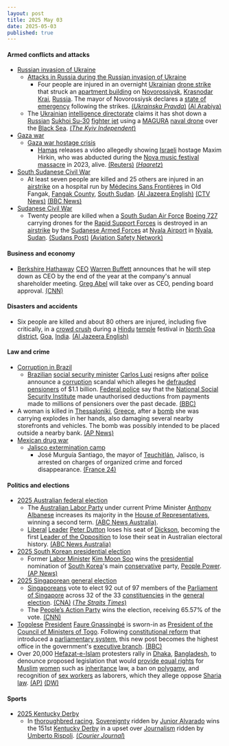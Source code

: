 ```yaml
---
layout: post
title: 2025 May 03
date: 2025-05-03
published: true
---
```



#### Armed conflicts and attacks

* [Russian invasion of Ukraine](https://en.wikipedia.org/wiki/Russian_invasion_of_Ukraine "Russian invasion of Ukraine")
  * [Attacks in Russia during the Russian invasion of Ukraine](https://en.wikipedia.org/wiki/Attacks_in_Russia_during_the_Russian_invasion_of_Ukraine "Attacks in Russia during the Russian invasion of Ukraine")
    * Four people are injured in an overnight [Ukrainian](https://en.wikipedia.org/wiki/Ukrainian_Armed_Forces "Ukrainian Armed Forces") [drone strike](https://en.wikipedia.org/wiki/Drone_warfare "Drone warfare") that struck an [apartment building](https://en.wikipedia.org/wiki/Apartment_building "Apartment building") on [Novorossiysk](https://en.wikipedia.org/wiki/Novorossiysk "Novorossiysk"), [Krasnodar Krai](https://en.wikipedia.org/wiki/Krasnodar_Krai "Krasnodar Krai"), [Russia](https://en.wikipedia.org/wiki/Russia "Russia"). The mayor of Novorossiysk declares a [state of emergency](https://en.wikipedia.org/wiki/State_of_emergency "State of emergency") following the strikes. [(*Ukrainska Pravda*)](https://www.pravda.com.ua/eng/news/2025/05/3/7510394/) [(Al Arabiya)](https://english.alarabiya.net/News/world/2025/05/03/russia-declares-state-of-emergency-at-port-after-ukrainian-drone-attack-on-novorossiysk)
  * The [Ukrainian](https://en.wikipedia.org/wiki/Ukraine "Ukraine") [intelligence directorate](https://en.wikipedia.org/wiki/Main_Directorate_of_Intelligence_%28Ukraine%29 "Main Directorate of Intelligence (Ukraine)") claims it has shot down a [Russian](https://en.wikipedia.org/wiki/Russian_Armed_Forces "Russian Armed Forces") [Sukhoi Su-30](https://en.wikipedia.org/wiki/Sukhoi_Su-30 "Sukhoi Su-30") [fighter jet](https://en.wikipedia.org/wiki/Fighter_jet "Fighter jet") using a [MAGURA](https://en.wikipedia.org/wiki/MAGURA_V5 "MAGURA V5") [naval drone](https://en.wikipedia.org/wiki/Unmanned_surface_vehicle "Unmanned surface vehicle") over the [Black Sea](https://en.wikipedia.org/wiki/Black_Sea "Black Sea"). [(*The Kyiv Independent*)](https://kyivindependent.com/ukrainian-intelligence-says-sea-drone-downs-russian-fighter-jet-in-world-first-strike/)
* [Gaza war](https://en.wikipedia.org/wiki/Gaza_war "Gaza war")
  * [Gaza war hostage crisis](https://en.wikipedia.org/wiki/Gaza_war_hostage_crisis "Gaza war hostage crisis")
    * [Hamas](https://en.wikipedia.org/wiki/Hamas "Hamas") releases a video allegedly showing [Israeli](https://en.wikipedia.org/wiki/Israel "Israel") hostage Maxim Hirkin, who was abducted during the [Nova music festival massacre](https://en.wikipedia.org/wiki/Nova_music_festival_massacre "Nova music festival massacre") in 2023, alive. [(Reuters)](https://www.reuters.com/world/middle-east/hamas-releases-video-man-identified-gaza-hostage-2025-05-03/) [(*Haaretz*)](https://www.haaretz.com/israel-news/2025-05-03/ty-article/.premium/hamas-releases-second-video-of-hostage-maxim-herkin-from-gaza-captivity/00000196-96e6-d19a-abfe-96f7b4110000)
* [South Sudanese Civil War](https://en.wikipedia.org/wiki/South_Sudanese_Civil_War "South Sudanese Civil War")
  * At least seven people are killed and 25 others are injured in an [airstrike](https://en.wikipedia.org/wiki/Airstrike "Airstrike") on a hospital run by [Médecins Sans Frontières](https://en.wikipedia.org/wiki/M%C3%A9decins_Sans_Fronti%C3%A8res "Médecins Sans Frontières") in Old Fangak, [Fangak County](https://en.wikipedia.org/wiki/Fangak_County "Fangak County"), [South Sudan](https://en.wikipedia.org/wiki/South_Sudan "South Sudan"). [(Al Jazeera English)](https://www.aljazeera.com/news/2025/5/3/at-least-seven-killed-in-south-sudan-hospital-bombing-msf) [(CTV News)](https://www.ctvnews.ca/world/article/attack-on-hospital-run-by-doctors-without-borders-leaves-at-least-4-dead-in-south-sudan/) [(BBC News)](https://www.bbc.com/news/articles/cm2536m9r2eo)
* [Sudanese Civil War](https://en.wikipedia.org/wiki/Sudanese_civil_war_%282023%E2%80%93present%29 "Sudanese civil war (2023–present)")
  * Twenty people are killed when a [South Sudan Air Force](https://en.wikipedia.org/wiki/South_Sudan_Air_Force "South Sudan Air Force") [Boeing 727](https://en.wikipedia.org/wiki/Boeing_727 "Boeing 727") carrying drones for the [Rapid Support Forces](https://en.wikipedia.org/wiki/Rapid_Support_Forces "Rapid Support Forces") is destroyed in an [airstrike](https://en.wikipedia.org/wiki/Airstrike "Airstrike") by the [Sudanese Armed Forces](https://en.wikipedia.org/wiki/Sudanese_Armed_Forces "Sudanese Armed Forces") at [Nyala Airport](https://en.wikipedia.org/wiki/Nyala_Airport "Nyala Airport") in [Nyala](https://en.wikipedia.org/wiki/Nyala "Nyala"), [Sudan](https://en.wikipedia.org/wiki/Sudan "Sudan"). [(Sudans Post)](https://www.sudanspost.com/south-sudanese-pilot-killed-in-saf-airstrike-on-rsf-operated-airport/) [(Aviation Safety Network)](https://asn.flightsafety.org/wikibase/509028)

#### Business and economy

* [Berkshire Hathaway](https://en.wikipedia.org/wiki/Berkshire_Hathaway "Berkshire Hathaway") [CEO](https://en.wikipedia.org/wiki/CEO "CEO") [Warren Buffett](https://en.wikipedia.org/wiki/Warren_Buffett "Warren Buffett") announces that he will step down as CEO by the end of the year at the company's annual shareholder meeting. [Greg Abel](https://en.wikipedia.org/wiki/Greg_Abel "Greg Abel") will take over as CEO, pending board approval. [(CNN)](https://edition.cnn.com/2025/05/03/business/warren-buffett-berkshire-hathaway-meeting)

#### Disasters and accidents

* Six people are killed and about 80 others are injured, including five critically, in a [crowd crush](https://en.wikipedia.org/wiki/Crowd_crush "Crowd crush") during a [Hindu](https://en.wikipedia.org/wiki/Hinduism "Hinduism") [temple](https://en.wikipedia.org/wiki/Hindu_temple "Hindu temple") festival in [North Goa district](https://en.wikipedia.org/wiki/North_Goa_district "North Goa district"), [Goa](https://en.wikipedia.org/wiki/Goa "Goa"), [India](https://en.wikipedia.org/wiki/India "India"). [(Al Jazeera English)](https://www.aljazeera.com/news/2025/5/3/crowd-crush-at-temple-in-indias-goa-kills-6-injures-dozens)

#### Law and crime

* [Corruption in Brazil](https://en.wikipedia.org/wiki/Corruption_in_Brazil "Corruption in Brazil")
  * [Brazilian](https://en.wikipedia.org/wiki/Brazil "Brazil") [social security minister](https://en.wikipedia.org/wiki/Ministry_of_Social_Security_%28Brazil%29 "Ministry of Social Security (Brazil)") [Carlos Lupi](https://en.wikipedia.org/wiki/Carlos_Lupi "Carlos Lupi") resigns after [police](https://en.wikipedia.org/wiki/Law_enforcement_in_Brazil "Law enforcement in Brazil") announce a [corruption](https://en.wikipedia.org/wiki/Corruption "Corruption") scandal which alleges he [defrauded](https://en.wikipedia.org/wiki/Fraud "Fraud") [pensioners](https://en.wikipedia.org/wiki/Pensioner "Pensioner") of $1.1 billion. [Federal police](https://en.wikipedia.org/wiki/Federal_Police_of_Brazil "Federal Police of Brazil") say that the [National Social Security Institute](https://en.wikipedia.org/wiki/National_Social_Security_Institute "National Social Security Institute") made unauthorised deductions from payments made to millions of pensioners over the past decade. [(BBC)](https://www.bbc.com/news/articles/c0jz0wwgz95o)
* A woman is killed in [Thessaloniki](https://en.wikipedia.org/wiki/Thessaloniki "Thessaloniki"), [Greece](https://en.wikipedia.org/wiki/Greece "Greece"), after a [bomb](https://en.wikipedia.org/wiki/Improvised_explosive_device "Improvised explosive device") she was carrying explodes in her hands, also damaging several nearby storefronts and vehicles. The bomb was possibly intended to be placed outside a nearby bank. [(AP News)](https://apnews.com/article/thessaloniki-greece-bomb-explosion-4f7ff92f66cb2405e347f3b7e304a622)
* [Mexican drug war](https://en.wikipedia.org/wiki/Mexican_drug_war "Mexican drug war")
  * [Jalisco extermination camp](https://en.wikipedia.org/wiki/Jalisco_extermination_camp "Jalisco extermination camp")
    * José Murguía Santiago, the mayor of [Teuchitlán](https://en.wikipedia.org/wiki/Teuchitl%C3%A1n "Teuchitlán"), Jalisco, is arrested on charges of organized crime and forced disappearance. [(France 24)](https://www.france24.com/en/live-news/20250504-mexican-mayor-arrested-in-probe-of-alleged-drug-cartel-ranch-govt-source)

#### Politics and elections

* [2025 Australian federal election](https://en.wikipedia.org/wiki/2025_Australian_federal_election "2025 Australian federal election")
  * The [Australian Labor Party](https://en.wikipedia.org/wiki/Australian_Labor_Party "Australian Labor Party") under current Prime Minister [Anthony Albanese](https://en.wikipedia.org/wiki/Anthony_Albanese "Anthony Albanese") increases its majority in the [House of Representatives](https://en.wikipedia.org/wiki/House_of_Representatives_%28Australia%29 "House of Representatives (Australia)"), winning a second term. [(ABC News Australia)](https://www.abc.net.au/news/2025-05-03/federal-election-night-2025-who-is-winning/105239714).
  * [Liberal](https://en.wikipedia.org/wiki/Liberal_Party_of_Australia "Liberal Party of Australia") [Leader](https://en.wikipedia.org/wiki/Leader_of_the_Liberal_Party_of_Australia "Leader of the Liberal Party of Australia") [Peter Dutton](https://en.wikipedia.org/wiki/Peter_Dutton "Peter Dutton") loses his seat of [Dickson](https://en.wikipedia.org/wiki/Division_of_Dickson "Division of Dickson"), becoming the first [Leader of the Opposition](https://en.wikipedia.org/wiki/Leader_of_the_Opposition_%28Australia%29 "Leader of the Opposition (Australia)") to lose their seat in Australian electoral history. [(ABC News Australia)](https://www.abc.net.au/news/2025-05-03/peter-dutton-losing-dickson-coalition-leadership/105247916)
* [2025 South Korean presidential election](https://en.wikipedia.org/wiki/2025_South_Korean_presidential_election "2025 South Korean presidential election")
  * Former [Labor Minister](https://en.wikipedia.org/wiki/Ministry_of_Employment_and_Labor "Ministry of Employment and Labor") [Kim Moon Soo](https://en.wikipedia.org/wiki/Kim_Moon-soo_%28politician%29 "Kim Moon-soo (politician)") wins the [presidential](https://en.wikipedia.org/wiki/President_of_South_Korea "President of South Korea") nomination of [South Korea](https://en.wikipedia.org/wiki/South_Korea "South Korea")'s main [conservative](https://en.wikipedia.org/wiki/Conservatism_in_South_Korea "Conservatism in South Korea") party, [People Power](https://en.wikipedia.org/wiki/People_Power_Party_%28South_Korea%29 "People Power Party (South Korea)"). [(AP News)](https://apnews.com/article/south-korea-election-conservative-party-nominated-kim-moon-503473489b9daeb3785ab3ff9d5dee8e)
* [2025 Singaporean general election](https://en.wikipedia.org/wiki/2025_Singaporean_general_election "2025 Singaporean general election")
  * [Singaporeans](https://en.wikipedia.org/wiki/Singaporeans "Singaporeans") vote to elect 92 out of 97 members of the [Parliament of Singapore](https://en.wikipedia.org/wiki/Parliament_of_Singapore "Parliament of Singapore") across 32 of the 33 [constituencies](https://en.wikipedia.org/wiki/Constituencies_of_Singapore "Constituencies of Singapore") in the [general election](https://en.wikipedia.org/wiki/General_election "General election"). [(CNA)](https://www.channelnewsasia.com/singapore/ge2025-polling-day-vote-general-election-5104111) [(*The Straits Times*)](https://www.straitstimes.com/singapore/politics/singaporeans-head-to-the-polls-in-pm-wongs-first-election-as-leader)
  * The [People’s Action Party](https://en.wikipedia.org/wiki/People%E2%80%99s_Action_Party "People’s Action Party") wins the election, receiving 65.57% of the vote. [(CNN)](https://edition.cnn.com/2025/05/03/asia/singapore-ruling-party-election-win-intl-hnk)
* [Togolese](https://en.wikipedia.org/wiki/Togo "Togo") [President](https://en.wikipedia.org/wiki/President_of_Togo "President of Togo") [Faure Gnassingbé](https://en.wikipedia.org/wiki/Faure_Gnassingb%C3%A9 "Faure Gnassingbé") is sworn-in as [President of the Council of Ministers of Togo](https://en.wikipedia.org/wiki/President_of_the_Council_of_Ministers_of_Togo "President of the Council of Ministers of Togo"). Following [constitutional reform](https://en.wikipedia.org/wiki/Constitutional_reform "Constitutional reform") that introduced a [parliamentary system](https://en.wikipedia.org/wiki/Parliamentary_system "Parliamentary system"), this new post becomes the highest office in the government's [executive branch](https://en.wikipedia.org/wiki/Executive_branch "Executive branch"). [(BBC)](https://www.bbc.com/news/articles/cgjl9l9z7zjo)
* Over 20,000 [Hefazat-e-Islam](https://en.wikipedia.org/wiki/Hefazat-e-Islam_Bangladesh "Hefazat-e-Islam Bangladesh") protesters rally in [Dhaka](https://en.wikipedia.org/wiki/Dhaka "Dhaka"), [Bangladesh](https://en.wikipedia.org/wiki/Bangladesh "Bangladesh"), to denounce proposed legislation that would [provide equal rights](https://en.wikipedia.org/wiki/Islamic_feminism "Islamic feminism") for [Muslim](https://en.wikipedia.org/wiki/Muslim "Muslim") [women](https://en.wikipedia.org/wiki/Women_in_Islam "Women in Islam") such as [inheritance](https://en.wikipedia.org/wiki/Inheritance "Inheritance") law, a ban on [polygamy](https://en.wikipedia.org/wiki/Polygamy "Polygamy"), and recognition of [sex workers](https://en.wikipedia.org/wiki/Sex_workers "Sex workers") as laborers, which they allege oppose [Sharia law](https://en.wikipedia.org/wiki/Sharia_law "Sharia law"). [(AP)](https://apnews.com/article/bangladesh-women-rights-islamists-rally-114e1acbe56e7be75bc9b5273365a17a) [(DW)](https://www.dw.com/en/bangladeshi-islamists-protest-womens-rights-proposal/a-72425960)

#### Sports

* [2025 Kentucky Derby](https://en.wikipedia.org/wiki/2025_Kentucky_Derby "2025 Kentucky Derby")
  * In [thoroughbred racing](https://en.wikipedia.org/wiki/Thoroughbred_racing "Thoroughbred racing"), [Sovereignty](https://en.wikipedia.org/wiki/Sovereignty_%28horse%29 "Sovereignty (horse)") ridden by [Junior Alvarado](https://en.wikipedia.org/wiki/Junior_Alvarado "Junior Alvarado") wins the 151st [Kentucky Derby](https://en.wikipedia.org/wiki/Kentucky_Derby "Kentucky Derby") in a upset over [Journalism](https://en.wikipedia.org/wiki/Journalism_%28horse%29 "Journalism (horse)") ridden by [Umberto Rispoli](https://en.wikipedia.org/wiki/Umberto_Rispoli "Umberto Rispoli"). [(*Courier Journal*)](https://www.courier-journal.com/story/sports/horses/kentucky-derby/2025/05/03/sovereignty-pedigree-kentucky-derby-winner-horse-bio/79511749007/)

